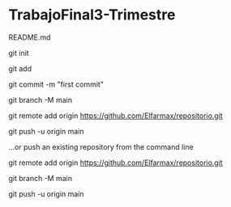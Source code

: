 ﻿# TrabajoFinal3-Trimestre

 
README.md

git init

git add

git commit -m "first commit"

git branch -M main

git remote add origin https://github.com/Elfarmax/repositorio.git

git push -u origin main

…or push an existing repository from the command line

git remote add origin https://github.com/Elfarmax/repositorio.git

git branch -M main

git push -u origin main
